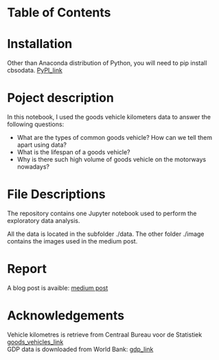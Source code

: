 # Table of Contents


# Installation
Other than Anaconda distribution of Python, you will need to pip install cbsodata. [PyPI_link](https://pypi.org/project/cbsodata/)

# Poject description
In this notebook, I used the goods vehicle kilometers data to answer the following questions: 

- What are the types of common goods vehicle? How can we tell them apart using data? 
- What is the lifespan of a goods vehicle? 
- Why is there such high volume of goods vehicle on the motorways nowadays?

# File Descriptions
The repository contains one Jupyter notebook used to perform the exploratory data analysis. <br/>

All the data is located in the subfolder ./data. The other folder ./image contains the images used in the medium post. 

# Report
A blog post is avaible: [medium post](https://medium.com/@jinchaochen/how-did-road-freight-transport-develop-in-the-netherlands-f42502a48047)

# Acknowledgements
Vehicle kilometres is retrieve from Centraal Bureau voor de Statistiek [goods_vehicles_link](https://opendata.cbs.nl/statline/portal.html?_la=en&_catalog=CBS&tableId=84651ENG&_theme=1111)<br/>
GDP data is downloaded from World Bank: [gdp_link](https://data.worldbank.org/country/netherlands)


